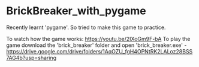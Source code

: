 # BrickBreaker_with_pygame

Recently learnt 'pygame'. So tried to make this game to practice.

To watch how the game works: https://youtu.be/2IXoGm9F-bA
To play the game download the 'brick_breaker' folder and open 'brick_breaker.exe' - https://drive.google.com/drive/folders/1AqOZU_fgH4OPNtRK2LALoz28BSS7AG4b?usp=sharing

